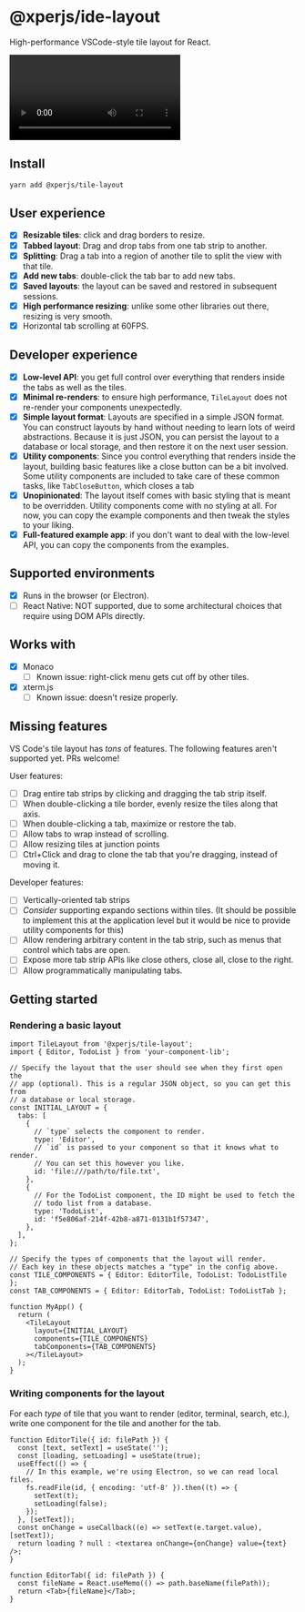 # @xperjs/ide-layout

High-performance VSCode-style tile layout for React.

![demo video](https://user-images.githubusercontent.com/2414826/124660216-ea649e00-de73-11eb-9c53-cab5e19abe7f.mp4)

## Install

```bash
yarn add @xperjs/tile-layout
```

## User experience

- [x] **Resizable tiles**: click and drag borders to resize.
- [x] **Tabbed layout**: Drag and drop tabs from one tab strip to another.
- [x] **Splitting**: Drag a tab into a region of another tile to split
      the view with that tile.
- [x] **Add new tabs**: double-click the tab bar to add new tabs.
- [x] **Saved layouts**: the layout can be saved and restored in subsequent
      sessions.
- [x] **High performance resizing**: unlike some other libraries out there,
      resizing is very smooth.
- [x] Horizontal tab scrolling at 60FPS.

## Developer experience

- [x] **Low-level API**: you get full control over everything that renders inside
      the tabs as well as the tiles.
- [x] **Minimal re-renders**: to ensure high performance, `TileLayout` does
      not re-render your components unexpectedly.
- [x] **Simple layout format**: Layouts are specified in a simple JSON format.
      You can construct layouts by hand without needing to learn lots of
      weird abstractions. Because it is just JSON, you can persist the
      layout to a database or local storage, and then restore it on the
      next user session.
- [x] **Utility components**: Since you control everything that renders inside
      the layout, building basic features like a close button can be a bit
      involved. Some utility components are included to take care of these
      common tasks, like `TabCloseButton`, which closes a tab
- [x] **Unopinionated**: The layout itself comes with basic styling that
      is meant to be overridden. Utility components come with no styling at
      all. For now, you can copy the example components and then tweak the
      styles to your liking.
- [x] **Full-featured example app**: if you don't want to deal with the
      low-level API, you can copy the components from the examples.

## Supported environments

- [x] Runs in the browser (or Electron).
- [ ] React Native: NOT supported, due to some architectural choices that require
      using DOM APIs directly.

## Works with

- [x] Monaco
  - [ ] Known issue: right-click menu gets cut off by other tiles.
- [x] xterm.js
  - [ ] Known issue: doesn't resize properly.

## Missing features

VS Code's tile layout has _tons_ of features. The following features aren't
supported yet. PRs welcome!

User features:

- [ ] Drag entire tab strips by clicking and dragging the tab strip itself.
- [ ] When double-clicking a tile border, evenly resize the tiles along
      that axis.
- [ ] When double-clicking a tab, maximize or restore the tab.
- [ ] Allow tabs to wrap instead of scrolling.
- [ ] Allow resizing tiles at junction points
- [ ] Ctrl+Click and drag to clone the tab that you're dragging, instead of
      moving it.

Developer features:

- [ ] Vertically-oriented tab strips
- [ ] _Consider_ supporting expando sections within tiles. (It should be
      possible to implement this at the application level but it would be
      nice to provide utility components for this)
- [ ] Allow rendering arbitrary content in the tab strip, such as menus
      that control which tabs are open.
- [ ] Expose more tab strip APIs like close others, close all, close to
      the right.
- [ ] Allow programmatically manipulating tabs.

## Getting started

### Rendering a basic layout

```tsx
import TileLayout from '@xperjs/tile-layout';
import { Editor, TodoList } from 'your-component-lib';

// Specify the layout that the user should see when they first open the
// app (optional). This is a regular JSON object, so you can get this from
// a database or local storage.
const INITIAL_LAYOUT = {
  tabs: [
    {
      // `type` selects the component to render.
      type: 'Editor',
      // `id` is passed to your component so that it knows what to render.
      // You can set this however you like.
      id: 'file:///path/to/file.txt',
    },
    {
      // For the TodoList component, the ID might be used to fetch the
      // todo list from a database.
      type: 'TodoList',
      id: 'f5e806af-214f-42b8-a871-0131b1f57347',
    },
  ],
};

// Specify the types of components that the layout will render.
// Each key in these objects matches a "type" in the config above.
const TILE_COMPONENTS = { Editor: EditorTile, TodoList: TodoListTile };
const TAB_COMPONENTS = { Editor: EditorTab, TodoList: TodoListTab };

function MyApp() {
  return (
    <TileLayout
      layout={INITIAL_LAYOUT}
      components={TILE_COMPONENTS}
      tabComponents={TAB_COMPONENTS}
    ></TileLayout>
  );
}
```

### Writing components for the layout

For each _type_ of tile that you want to render (editor, terminal, search, etc.),
write one component for the tile and another for the tab.

```tsx
function EditorTile({ id: filePath }) {
  const [text, setText] = useState('');
  const [loading, setLoading] = useState(true);
  useEffect(() => {
    // In this example, we're using Electron, so we can read local files.
    fs.readFile(id, { encoding: 'utf-8' }).then((t) => {
      setText(t);
      setLoading(false);
    });
  }, [setText]);
  const onChange = useCallback((e) => setText(e.target.value), [setText]);
  return loading ? null : <textarea onChange={onChange} value={text} />;
}

function EditorTab({ id: filePath }) {
  const fileName = React.useMemo(() => path.baseName(filePath));
  return <Tab>{fileName}</Tab>;
}
```

<!--

TODO: Persisting layouts
TODO: Building empty states
TODO: Styling tabs

-->
